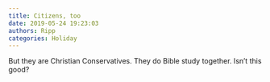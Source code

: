 ```yaml
---
title: Citizens, too
date: 2019-05-24 19:23:03
authors: Ripp
categories: Holiday
---
```


 But they are Christian Conservatives.   They do Bible study together.  Isn’t this good?